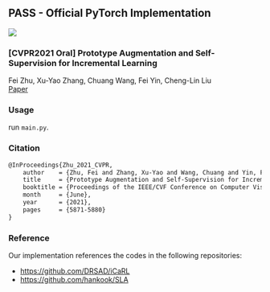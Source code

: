 ## PASS - Official PyTorch Implementation

![](./framework.png)

### [CVPR2021 Oral] Prototype Augmentation and Self-Supervision for Incremental Learning

Fei Zhu, Xu-Yao Zhang, Chuang Wang,  Fei Yin, Cheng-Lin Liu<br>
[Paper](https://openaccess.thecvf.com/content/CVPR2021/papers/Zhu_Prototype_Augmentation_and_Self-Supervision_for_Incremental_Learning_CVPR_2021_paper.pdf)

### Usage

run `main.py`.

### Citation

```tex
@InProceedings{Zhu_2021_CVPR,
    author    = {Zhu, Fei and Zhang, Xu-Yao and Wang, Chuang and Yin, Fei and Liu, Cheng-Lin},
    title     = {Prototype Augmentation and Self-Supervision for Incremental Learning},
    booktitle = {Proceedings of the IEEE/CVF Conference on Computer Vision and Pattern Recognition (CVPR)},
    month     = {June},
    year      = {2021},
    pages     = {5871-5880}
}
```

### Reference

Our implementation references the codes in the following repositories:

* <https://github.com/DRSAD/iCaRL>
* <https://github.com/hankook/SLA>
